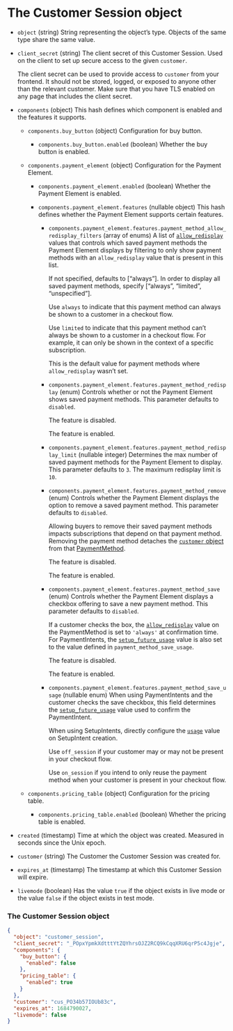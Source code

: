 # The Customer Session object

- `object` (string)
  String representing the object’s type. Objects of the same type share the same value.

- `client_secret` (string)
  The client secret of this Customer Session. Used on the client to set up secure access to the given `customer`.

  The client secret can be used to provide access to `customer` from your frontend. It should not be stored, logged, or exposed to anyone other than the relevant customer. Make sure that you have TLS enabled on any page that includes the client secret.

- `components` (object)
  This hash defines which component is enabled and the features it supports.

  - `components.buy_button` (object)
    Configuration for buy button.

    - `components.buy_button.enabled` (boolean)
      Whether the buy button is enabled.

  - `components.payment_element` (object)
    Configuration for the Payment Element.

    - `components.payment_element.enabled` (boolean)
      Whether the Payment Element is enabled.

    - `components.payment_element.features` (nullable object)
      This hash defines whether the Payment Element supports certain features.

      - `components.payment_element.features.payment_method_allow_redisplay_filters` (array of enums)
        A list of [`allow_redisplay`](https://docs.stripe.com/api/payment_methods/object#payment_method_object-allow_redisplay) values that controls which saved payment methods the Payment Element displays by filtering to only show payment methods with an `allow_redisplay` value that is present in this list.

        If not specified, defaults to [“always”]. In order to display all saved payment methods, specify [“always”, “limited”, “unspecified”].

        Use `always` to indicate that this payment method can always be shown to a customer in a checkout flow.

        Use `limited` to indicate that this payment method can’t always be shown to a customer in a checkout flow. For example, it can only be shown in the context of a specific subscription.

        This is the default value for payment methods where `allow_redisplay` wasn’t set.

      - `components.payment_element.features.payment_method_redisplay` (enum)
        Controls whether or not the Payment Element shows saved payment methods. This parameter defaults to `disabled`.

        The feature is disabled.

        The feature is enabled.

      - `components.payment_element.features.payment_method_redisplay_limit` (nullable integer)
        Determines the max number of saved payment methods for the Payment Element to display. This parameter defaults to `3`. The maximum redisplay limit is `10`.

      - `components.payment_element.features.payment_method_remove` (enum)
        Controls whether the Payment Element displays the option to remove a saved payment method.  This parameter defaults to `disabled`.

        Allowing buyers to remove their saved payment methods impacts subscriptions that depend on that payment method. Removing the payment method detaches the [`customer` object](https://docs.stripe.com/api/payment_methods/object#payment_method_object-customer) from that [PaymentMethod](https://docs.stripe.com/api/payment_methods).

        The feature is disabled.

        The feature is enabled.

      - `components.payment_element.features.payment_method_save` (enum)
        Controls whether the Payment Element displays a checkbox offering to save a new payment method. This parameter defaults to `disabled`.

        If a customer checks the box, the [`allow_redisplay`](https://docs.stripe.com/api/payment_methods/object#payment_method_object-allow_redisplay) value on the PaymentMethod is set to `'always'` at confirmation time. For PaymentIntents, the [`setup_future_usage`](https://docs.stripe.com/api/payment_intents/object#payment_intent_object-setup_future_usage) value is also set to the value defined in `payment_method_save_usage`.

        The feature is disabled.

        The feature is enabled.

      - `components.payment_element.features.payment_method_save_usage` (nullable enum)
        When using PaymentIntents and the customer checks the save checkbox, this field determines the [`setup_future_usage`](https://docs.stripe.com/api/payment_intents/object#payment_intent_object-setup_future_usage) value used to confirm the PaymentIntent.

        When using SetupIntents, directly configure the [`usage`](https://docs.stripe.com/api/setup_intents/object#setup_intent_object-usage) value on SetupIntent creation.

        Use `off_session` if your customer may or may not be present in your checkout flow.

        Use `on_session` if you intend to only reuse the payment method when your customer is present in your checkout flow.

  - `components.pricing_table` (object)
    Configuration for the pricing table.

    - `components.pricing_table.enabled` (boolean)
      Whether the pricing table is enabled.

- `created` (timestamp)
  Time at which the object was created. Measured in seconds since the Unix epoch.

- `customer` (string)
  The Customer the Customer Session was created for.

- `expires_at` (timestamp)
  The timestamp at which this Customer Session will expire.

- `livemode` (boolean)
  Has the value `true` if the object exists in live mode or the value `false` if the object exists in test mode.

### The Customer Session object

```json
{
  "object": "customer_session",
  "client_secret": "_POpxYpmkXdtttYtZQYhrsOJZ2RCQ9kCqqXRU6qrP5c4Jgje",
  "components": {
    "buy_button": {
      "enabled": false
    },
    "pricing_table": {
      "enabled": true
    }
  },
  "customer": "cus_PO34b57IOUb83c",
  "expires_at": 1684790027,
  "livemode": false
}
```